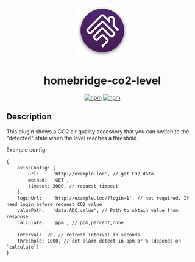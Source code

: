 <p align="center">
  <a href="https://github.com/homebridge/homebridge"><img src="https://raw.githubusercontent.com/homebridge/branding/master/logos/homebridge-color-round-stylized.png" height="140"></a>
</p>

<span align="center">

# homebridge-co2-level

[![npm](https://img.shields.io/npm/v/@lomray/homebridge-co2-level.svg)](https://www.npmjs.com/package/@lomray/homebridge-co2-level) [![npm](https://img.shields.io/npm/dt/@lomray/homebridge-co2-level.svg)](https://www.npmjs.com/package/@lomray/homebridge-co2-level)

</span>

## Description

This plugin shows a CO2 air quality accessory that you can switch to the "detected" state when the level reaches a threshold.

Example config:
```
{
    axiosConfig: {
        url:     'http://example.loc', // get CO2 data
        method:  'GET',
        timeout: 3000, // request timeout
    },
    loginUrl:    'http://example.loc/?login=1', // not required. If need login before request CO2 value
    valuePath:   'data.ADC.value', // Path to obtain value from response
    calculate:   'ppm', // ppm,percent,none

    interval:  20, // refresh interval in seconds
    threshold: 1000, // set alarm detect in ppm or % (depends on `calculate`)
}
```
